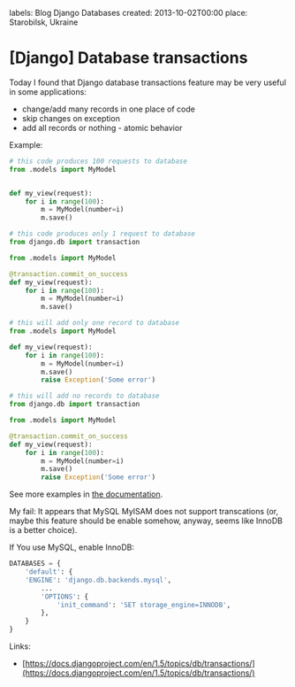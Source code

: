 labels: Blog
        Django
        Databases
created: 2013-10-02T00:00
place: Starobilsk, Ukraine

# [Django] Database transactions

Today I found that Django database transactions feature may be very useful in some applications:

- change/add many records in one place of code
- skip changes on exception
- add all records or nothing - atomic behavior

Example:
```python
# this code produces 100 requests to database
from .models import MyModel


def my_view(request):
    for i in range(100):
        m = MyModel(number=i)
        m.save()
```

```python
# this code produces only 1 request to database
from django.db import transaction

from .models import MyModel

@transaction.commit_on_success
def my_view(request):
    for i in range(100):
        m = MyModel(number=i)
        m.save()
```

```python
# this will add only one record to database
from .models import MyModel

def my_view(request):
    for i in range(100):
        m = MyModel(number=i)
        m.save()
        raise Exception('Some error')
```

```python
# this will add no records to database
from django.db import transaction

from .models import MyModel

@transaction.commit_on_success
def my_view(request):
    for i in range(100):
        m = MyModel(number=i)
        m.save()
        raise Exception('Some error')
```

See more examples in [the documentation](https://docs.djangoproject.com/en/1.5/topics/db/transactions/).

My fail: It appears that MySQL MyISAM does not support transcations (or, maybe this feature should be enable somehow, anyway, seems like InnoDB is a better choice).

If You use MySQL, enable InnoDB:

```python
DATABASES = {
    'default': {
    'ENGINE': 'django.db.backends.mysql',
        ...
        'OPTIONS': {
            'init_command': 'SET storage_engine=INNODB',
        },
    }
}
```

Links:

- [https://docs.djangoproject.com/en/1.5/topics/db/transactions/](https://docs.djangoproject.com/en/1.5/topics/db/transactions/)
